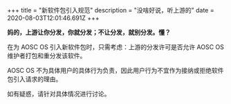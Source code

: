 +++
title = "新软件包引入规范"
description = "没啥好说，听上游的"
date = 2020-08-03T12:01:46.691Z
+++

**妈的，上游让你分发，你就分发；不让分发，就别分发。懂？**

在为 AOSC OS 引入新软件包时，只需考虑：上游的分发许可是否允许 AOSC OS 维护者打包和重分发该软件。

AOSC OS 不为具体用户的具体行为负责，因此用户行为不宜作为接纳或拒绝软件包引入请求的理由。

如有疑惑，请针对具体情况进行讨论。
